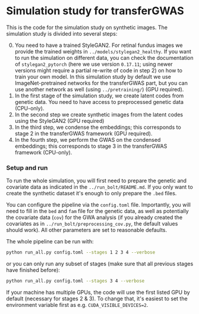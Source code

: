 # Simulation study for transferGWAS

This is the code for the simulation study on synthetic images.
The simulation study is divided into several steps:

0. You need to have a trained StyleGAN2. For retinal fundus images we provide the trained weights in `../models/stylegan2_healthy`. If you want to run the simulation on different data, you can check the documentation of `stylegan2_pytorch` (here we use version `0.17.11`; using newer versions might require a partial re-write of code in step 2) on how to train your own model. In this simulation study by default we use ImageNet-pretrained networks for the transferGWAS part, but you can use another network as well (using `../pretraining/`) (GPU required).
1. In the first stage of the simulation study, we create latent codes from genetic data. You need to have access to preprocessed genetic data (CPU-only).
2. In the second step we create synthetic images from the latent codes using the StyleGAN2 (GPU required)
3. In the third step, we condense the embeddings; this corresponds to stage 2 in the transferGWAS framework (GPU required).
4. In the fourth step, we perform the GWAS on the condensed embeddings; this corresponds to stage 3 in the transferGWAS framework (CPU-only).


### Setup and run

To run the whole simulation, you will first need to prepare the genetic and covariate data as indicated in the `../run_bolt/README.md`. If you only want to create the synthetic dataset it's enough to only prepare the `.bed` files.

You can configure the pipeline via the `config.toml` file. Importantly, you will need to fill in the `bed` and `fam` file for the genetic data, as well as potentially the covariate data (`cov`) for the GWA analysis (if you already created the covariates as in `../run_bolt/preprocessing_cov.py`, the default values should work). All other parameters are set to reasonable defaults.

The whole pipeline can be run with:
```bash
python run_all.py config.toml --stages 1 2 3 4 --verbose
```
or you can only run any subset of stages (make sure that all previous stages have finished before):
```bash
python run_all.py config.toml --stages 3 4 --verbose
```

If your machine has multiple GPUs, the code will use the first listed GPU by default (necessary for stages 2 & 3). To change that, it's easiest to set the environment variable first as e.g. `CUDA_VISIBLE_DEVICES=2`.
